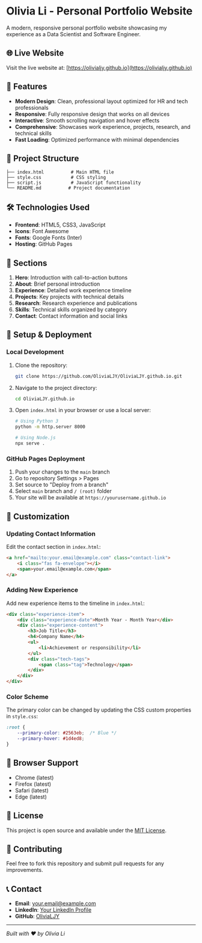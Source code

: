 # Olivia Li - Personal Portfolio Website

A modern, responsive personal portfolio website showcasing my experience as a Data Scientist and Software Engineer.

## 🌐 Live Website

Visit the live website at: [https://olivialjy.github.io](https://olivialjy.github.io)

## 🚀 Features

- **Modern Design**: Clean, professional layout optimized for HR and tech professionals
- **Responsive**: Fully responsive design that works on all devices
- **Interactive**: Smooth scrolling navigation and hover effects
- **Comprehensive**: Showcases work experience, projects, research, and technical skills
- **Fast Loading**: Optimized performance with minimal dependencies

## 📁 Project Structure

```
├── index.html          # Main HTML file
├── style.css           # CSS styling
├── script.js           # JavaScript functionality
└── README.md          # Project documentation
```

## 🛠️ Technologies Used

- **Frontend**: HTML5, CSS3, JavaScript
- **Icons**: Font Awesome
- **Fonts**: Google Fonts (Inter)
- **Hosting**: GitHub Pages

## 📄 Sections

1. **Hero**: Introduction with call-to-action buttons
2. **About**: Brief personal introduction
3. **Experience**: Detailed work experience timeline
4. **Projects**: Key projects with technical details
5. **Research**: Research experience and publications
6. **Skills**: Technical skills organized by category
7. **Contact**: Contact information and social links

## 🔧 Setup & Deployment

### Local Development

1. Clone the repository:
   ```bash
   git clone https://github.com/OliviaLJY/OliviaLJY.github.io.git
   ```

2. Navigate to the project directory:
   ```bash
   cd OliviaLJY.github.io
   ```

3. Open `index.html` in your browser or use a local server:
   ```bash
   # Using Python 3
   python -m http.server 8000
   
   # Using Node.js
   npx serve .
   ```

### GitHub Pages Deployment

1. Push your changes to the `main` branch
2. Go to repository Settings > Pages
3. Set source to "Deploy from a branch"
4. Select `main` branch and `/ (root)` folder
5. Your site will be available at `https://yourusername.github.io`

## 🎨 Customization

### Updating Contact Information

Edit the contact section in `index.html`:

```html
<a href="mailto:your.email@example.com" class="contact-link">
    <i class="fas fa-envelope"></i>
    <span>your.email@example.com</span>
</a>
```

### Adding New Experience

Add new experience items to the timeline in `index.html`:

```html
<div class="experience-item">
    <div class="experience-date">Month Year - Month Year</div>
    <div class="experience-content">
        <h3>Job Title</h3>
        <h4>Company Name</h4>
        <ul>
            <li>Achievement or responsibility</li>
        </ul>
        <div class="tech-tags">
            <span class="tag">Technology</span>
        </div>
    </div>
</div>
```

### Color Scheme

The primary color can be changed by updating the CSS custom properties in `style.css`:

```css
:root {
    --primary-color: #2563eb;  /* Blue */
    --primary-hover: #1d4ed8;
}
```

## 📱 Browser Support

- Chrome (latest)
- Firefox (latest)
- Safari (latest)
- Edge (latest)

## 📝 License

This project is open source and available under the [MIT License](LICENSE).

## 🤝 Contributing

Feel free to fork this repository and submit pull requests for any improvements.

## 📞 Contact

- **Email**: your.email@example.com
- **LinkedIn**: [Your LinkedIn Profile](https://linkedin.com/in/yourprofile)
- **GitHub**: [OliviaLJY](https://github.com/OliviaLJY)

---

*Built with ❤️ by Olivia Li* 